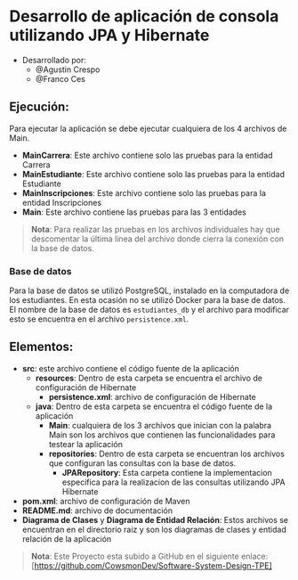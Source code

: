 # Desarrollo de aplicación de consola utilizando JPA y Hibernate
- Desarrollado por:
    - @Agustin Crespo
    - @Franco Ces 

## Ejecución:
Para ejecutar la aplicación se debe ejecutar cualquiera de los 4 archivos de Main.

- **MainCarrera**: Este archivo contiene solo las pruebas para la entidad Carrera
- **MainEstudiante**: Este archivo contiene solo las pruebas para la entidad Estudiante
- **MainInscripciones**: Este archivo contiene solo las pruebas para la entidad Inscripciones
- **Main**: Este archivo contiene las pruebas para las 3 entidades

> **Nota**: Para realizar las pruebas en los archivos individuales hay que descomentar la última línea del archivo donde cierra la conexión con la base de datos.

### Base de datos
Para la base de datos se utilizó PostgreSQL, instalado en la computadora de los estudiantes. En esta ocasión no se utilizó Docker para la base de datos. El nombre de la base de datos es `estudiantes_db` y el archivo para modificar esto se encuentra en el archivo `persistence.xml`.


## Elementos:
- **src**: este archivo contiene el código fuente de la aplicación
    - **resources**: Dentro de esta carpeta se encuentra el archivo de configuración de Hibernate
        - **persistence.xml**: archivo de configuración de Hibernate
    - **java**: Dentro de esta carpeta se encuentra el código fuente de la aplicación
        - **Main**: cualquiera de los 3 archivos que inician con la palabra Main son los archivos que contienen las funcionalidades para testear la aplicación
        - **repositories**: Dentro de esta carpeta se encuentran los archivos que configuran las consultas con la base de datos. 
            - **JPARepository**: Esta carpeta contiene la implementacion especifica para la realizacion de las consultas utilizando JPA Hibernate 
- **pom.xml**: archivo de configuración de Maven
- **README.md**: archivo de documentación
- **Diagrama de Clases** y **Diagrama de Entidad Relación**: Estos archivos se encuentran en el directorio raiz y son los diagramas de clases y entidad relación de la aplicación

> **Nota**: Este Proyecto esta subido a GitHub en el siguiente enlace: [https://github.com/CowsmonDev/Software-System-Design-TPE]

